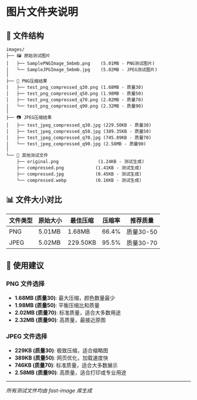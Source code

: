 # 图片文件夹说明

## 📁 文件结构

```
images/
├── 🖼️ 原始测试图片
│   ├── SamplePNGImage_5mbmb.png    (5.01MB - PNG测试图片)
│   └── SampleJPGImage_5mbmb.jpg    (5.02MB - JPEG测试图片)
│
├── 🎨 PNG压缩结果  
│   ├── test_png_compressed_q30.png (1.68MB - 质量30)
│   ├── test_png_compressed_q50.png (1.98MB - 质量50)
│   ├── test_png_compressed_q70.png (2.02MB - 质量70)
│   └── test_png_compressed_q90.png (2.32MB - 质量90)
│
├── 📷 JPEG压缩结果
│   ├── test_jpeg_compressed_q30.jpg (229.50KB - 质量30)
│   ├── test_jpeg_compressed_q50.jpg (389.35KB - 质量50) 
│   ├── test_jpeg_compressed_q70.jpg (745.89KB - 质量70)
│   └── test_jpeg_compressed_q90.jpg (2.58MB - 质量90)
│
└── 🧪 其他测试文件
    ├── original.png               (1.24KB - 测试生成)
    ├── compressed.png            (1.41KB - 测试生成)
    ├── compressed.jpg            (0.45KB - 测试生成)
    └── compressed.webp           (0.16KB - 测试生成)
```

## 📊 文件大小对比

| 文件类型 | 原始大小 | 最佳压缩 | 压缩率 | 推荐质量 |
|---------|----------|----------|--------|----------|
| PNG | 5.01MB | 1.68MB | 66.4% | 质量30-50 |
| JPEG | 5.02MB | 229.50KB | 95.5% | 质量30-70 |

## 🎯 使用建议

### PNG 文件选择
- **1.68MB (质量30)**: 最大压缩，颜色数量最少
- **1.98MB (质量50)**: 平衡压缩比和质量
- **2.02MB (质量70)**: 标准质量，适合大多数用途  
- **2.32MB (质量90)**: 高质量，最接近原图

### JPEG 文件选择
- **229KB (质量30)**: 极致压缩，适合缩略图
- **389KB (质量50)**: 网页优化，加载速度快
- **746KB (质量70)**: 标准质量，适合大多数展示
- **2.58MB (质量90)**: 高质量，适合打印或专业用途

---

*所有测试文件均由 fast-image 库生成*
